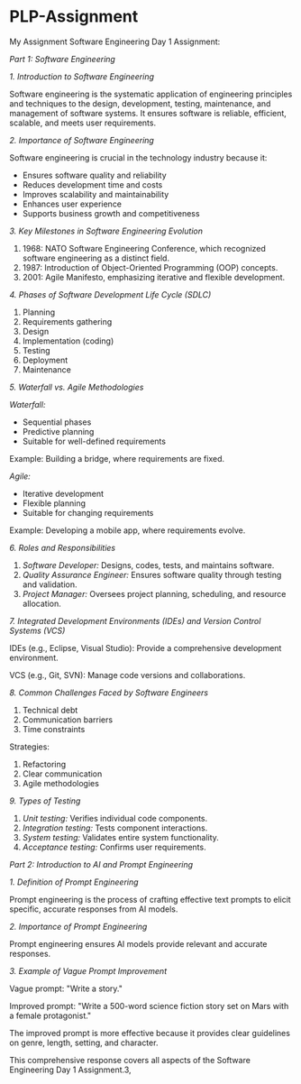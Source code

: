 # PLP-Assignment
My Assignment 
Software Engineering Day 1 Assignment:


*Part 1: Software Engineering*


*1. Introduction to Software Engineering*

Software engineering is the systematic application of engineering principles and techniques to the design, development, testing, maintenance, and management of software systems. It ensures software is reliable, efficient, scalable, and meets user requirements.


*2. Importance of Software Engineering*

Software engineering is crucial in the technology industry because it:


- Ensures software quality and reliability
- Reduces development time and costs
- Improves scalability and maintainability
- Enhances user experience
- Supports business growth and competitiveness


*3. Key Milestones in Software Engineering Evolution*

1. 1968: NATO Software Engineering Conference, which recognized software engineering as a distinct field.
2. 1987: Introduction of Object-Oriented Programming (OOP) concepts.
3. 2001: Agile Manifesto, emphasizing iterative and flexible development.


*4. Phases of Software Development Life Cycle (SDLC)*

1. Planning
2. Requirements gathering
3. Design
4. Implementation (coding)
5. Testing
6. Deployment
7. Maintenance


*5. Waterfall vs. Agile Methodologies*

*Waterfall:*

- Sequential phases
- Predictive planning
- Suitable for well-defined requirements

Example: Building a bridge, where requirements are fixed.


*Agile:*

- Iterative development
- Flexible planning
- Suitable for changing requirements

Example: Developing a mobile app, where requirements evolve.


*6. Roles and Responsibilities*

1. *Software Developer:* Designs, codes, tests, and maintains software.
2. *Quality Assurance Engineer:* Ensures software quality through testing and validation.
3. *Project Manager:* Oversees project planning, scheduling, and resource allocation.


*7. Integrated Development Environments (IDEs) and Version Control Systems (VCS)*

IDEs (e.g., Eclipse, Visual Studio): Provide a comprehensive development environment.

VCS (e.g., Git, SVN): Manage code versions and collaborations.


*8. Common Challenges Faced by Software Engineers*

1. Technical debt
2. Communication barriers
3. Time constraints

Strategies:

1. Refactoring
2. Clear communication
3. Agile methodologies


*9. Types of Testing*

1. *Unit testing:* Verifies individual code components.
2. *Integration testing:* Tests component interactions.
3. *System testing:* Validates entire system functionality.
4. *Acceptance testing:* Confirms user requirements.


*Part 2: Introduction to AI and Prompt Engineering*


*1. Definition of Prompt Engineering*

Prompt engineering is the process of crafting effective text prompts to elicit specific, accurate responses from AI models.


*2. Importance of Prompt Engineering*

Prompt engineering ensures AI models provide relevant and accurate responses.


*3. Example of Vague Prompt Improvement*

Vague prompt: "Write a story."

Improved prompt: "Write a 500-word science fiction story set on Mars with a female protagonist."


The improved prompt is more effective because it provides clear guidelines on genre, length, setting, and character.


This comprehensive response covers all aspects of the Software Engineering Day 1 Assignment.3,
